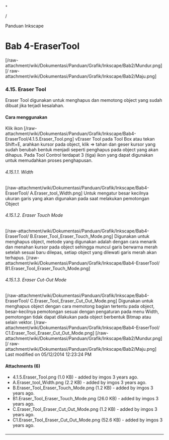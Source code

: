 

    *









  /



Panduan Inkscape
# Bab 4-EraserTool
[/raw-attachment/wiki/Dokumentasi/Panduan/Grafik/Inkscape/Bab2/Mundur.png] [/
raw-attachment/wiki/Dokumentasi/Panduan/Grafik/Inkscape/Bab2/Maju.png]
### 4.15. Eraser Tool
Eraser Tool digunakan untuk menghapus dan memotong object yang sudah dibuat
jika terjadi kesalahan.
#### Cara menggunakan
Klik ikon [/raw-attachment/wiki/Dokumentasi/Panduan/Grafik/Inkscape/Bab4-
EraserTool/4.1.5.Eraser_Tool.png] vEraser Tool pada Tool Box atau tekan
Shift+E, arahkan kursor pada object, klik => tahan dan geser kursor yang sudah
berubah bentuk menjadi seperti penghapus pada object yang akan dihapus. Pada
Tool Control terdapat 3 (tiga) ikon yang dapat digunakan untuk memudahkan
proses penghapusan.
###### 4.15.1.1. Width
[/raw-attachment/wiki/Dokumentasi/Panduan/Grafik/Inkscape/Bab4-EraserTool/
A.Eraser_tool_Width.png] Untuk mengatur besar kecilnya ukuran garis yang akan
digunakan pada saat melakukan pemotongan Object
###### 4.15.1.2. Eraser Touch Mode
[/raw-attachment/wiki/Dokumentasi/Panduan/Grafik/Inkscape/Bab4-EraserTool/
B.Eraser_Tool_Eraser_Touch_Mode.png] Digunakan untuk menghapus object, metode
yang digunakan adalah dengan cara menarik dan menahan kursor pada object
sehingga muncul garis berwarna merah setelah sesuai baru dilepas, setiap object
yang dilewati garis merah akan terhapus.
[/raw-attachment/wiki/Dokumentasi/Panduan/Grafik/Inkscape/Bab4-EraserTool/
B1.Eraser_Tool_Eraser_Touch_Mode.png]
###### 4.15.1.3. Eraser Cut-Out Mode
[/raw-attachment/wiki/Dokumentasi/Panduan/Grafik/Inkscape/Bab4-EraserTool/
C.Eraser_Tool_Eraser_Cut_Out_Mode.png] Digunakan untuk menghapus object dengan
cara memotong bagian tertentu pada object, besar-kecilnya pemotongan sesuai
dengan pengaturan pada menu Width, pemotongan tidak dapat dilakukan pada object
berbentuk Bitmap atau selain vektor.
[/raw-attachment/wiki/Dokumentasi/Panduan/Grafik/Inkscape/Bab4-EraserTool/
C1.Eraser_Tool_Eraser_Cut_Out_Mode.png]
[/raw-attachment/wiki/Dokumentasi/Panduan/Grafik/Inkscape/Bab2/Mundur.png] [/
raw-attachment/wiki/Dokumentasi/Panduan/Grafik/Inkscape/Bab2/Maju.png]
Last modified on 05/12/2014 12:23:24 PM
#### Attachments (6)
  * 4.1.5.Eraser_Tool.png​ (1.0 KB) - added by imgos 3 years ago.
  * A.Eraser_tool_Width.png​ (2.2 KB) - added by imgos 3 years ago.
  * B.Eraser_Tool_Eraser_Touch_Mode.png​ (1.2 KB) - added by imgos 3 years
      ago.
  * B1.Eraser_Tool_Eraser_Touch_Mode.png​ (26.0 KB) - added by imgos 3 years
      ago.
  * C.Eraser_Tool_Eraser_Cut_Out_Mode.png​ (1.2 KB) - added by imgos 3 years
      ago.
  * C1.Eraser_Tool_Eraser_Cut_Out_Mode.png​ (52.6 KB) - added by imgos 3
      years ago.
#### 
    
 
 
 
 
 
---
 
